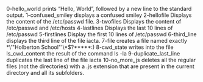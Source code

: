  0-hello_world  prints “Hello, World”, followed by a new line to the standard output.
 1-confused_smiley displays a confused smiley
 2-hellofile Displays the content of the /etc/passwd file.
 3-twofiles Displays the content of /etc/passwd and /etc/hosts
 4-lastlines Displays the last 10 lines of /etc/passwd
 5-firstlines Display the first 10 lines of /etc/passwd
 6-third_line displays the third line of the file iacta.
 7-file  creates a file named exactly \*\\'"Holberton School"\'\\*$\?\*\*\*\*\*:)
  8-cwd_state writes into the file ls_cwd_content the result of the command ls -la
  9-duplicate_last_line duplicates the last line of the file iacta
  10-no_more_js deletes all the regular files (not the directories) with a .js extension that are present in the current directory and all its subfolders.
